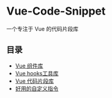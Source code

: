 # Vue-Code-Snippet
一个专注于 Vue 的代码片段库
## 目录
- [Vue 组件库](./core/component)
- [Vue hooks工具库](./core/hooks)
- [Vue 代码片段库](./core/snippet/)
- [好用的自定义指令](./core/directive/)